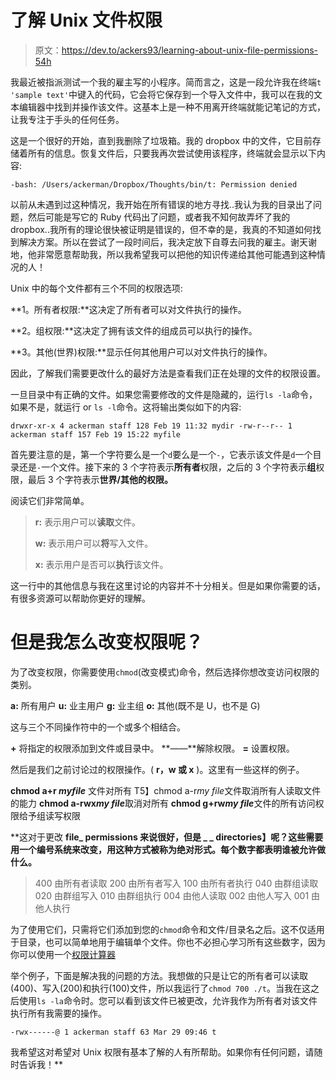 # 了解 Unix 文件权限

> 原文：<https://dev.to/ackers93/learning-about-unix-file-permissions-54h>

我最近被指派测试一个我的雇主写的小程序。简而言之，这是一段允许我在终端`t 'sample text'`中键入的代码，它会将它保存到一个导入文件中，我可以在我的文本编辑器中找到并操作该文件。这基本上是一种不用离开终端就能记笔记的方式，让我专注于手头的任何任务。

这是一个很好的开始，直到我删除了垃圾箱。我的 dropbox 中的文件，它目前存储着所有的信息。恢复文件后，只要我再次尝试使用该程序，终端就会显示以下内容:

`-bash: /Users/ackerman/Dropbox/Thoughts/bin/t: Permission denied`

以前从未遇到过这种情况，我开始在所有错误的地方寻找..我认为我的目录出了问题，然后可能是写它的 Ruby 代码出了问题，或者我不知何故弄坏了我的 dropbox..我所有的理论很快被证明是错误的，但不幸的是，我真的不知道如何找到解决方案。所以在尝试了一段时间后，我决定放下自尊去问我的雇主。谢天谢地，他非常愿意帮助我，所以我希望我可以把他的知识传递给其他可能遇到这种情况的人！

Unix 中的每个文件都有三个不同的权限选项:

**1。所有者权限:**这决定了所有者可以对文件执行的操作。

**2。组权限:**这决定了拥有该文件的组成员可以执行的操作。

**3。其他(世界)权限:**显示任何其他用户可以对文件执行的操作。

因此，了解我们需要更改什么的最好方法是查看我们正在处理的文件的权限设置。

一旦目录中有正确的文件。如果您需要修改的文件是隐藏的，运行`ls -la`命令，如果不是，就运行 or `ls -l`命令。这将输出类似如下的内容:

`drwxr-xr-x 4 ackerman staff 128 Feb 19 11:32 mydir
-rw-r--r-- 1 ackerman staff 157 Feb 19 15:22 myfile`

首先要注意的是，第一个字符要么是一个`d`要么是一个`-`，它表示该文件是`d`一个目录还是`-`一个文件。接下来的 3 个字符表示**所有者**权限，之后的 3 个字符表示**组**权限，最后 3 个字符表示**世界/其他的权限。**

阅读它们非常简单。

> **r:** 表示用户可以**读取**文件。
> 
> **w:** 表示用户可以**将**写入文件。
> 
> **x:** 表示用户是否可以**执行**该文件。

这一行中的其他信息与我在这里讨论的内容并不十分相关。但是如果你需要的话，有很多资源可以帮助你更好的理解。

# 但是我怎么改变权限呢？

为了改变权限，你需要使用`chmod`(改变模式)命令，然后选择你想改变访问权限的类别。

**a:** 所有用户
**u:** 业主用户
**g:** 业主组
**o:** 其他(既不是 U，也不是 G)

这与三个不同操作符中的一个或多个相结合。

**+** 将指定的权限添加到文件或目录中。
**——**解除权限。
**=** 设置权限。

然后是我们之前讨论过的权限操作。( **r，w 或 x** )。这里有一些这样的例子。

**chmod a+r *myfile*** 文件对所有
T5】chmod a-r*my file*文件取消所有人读取文件的能力
**chmod a-rwx*my file***取消对所有
**chmod g+rw*my file***文件的所有访问权限给予组读写权限

 **这对于更改 **file_ permissions 来说很好，但是 _ _ directories】呢？这些需要用一个编号系统来改变，用这种方式被称为绝对形式。每个数字都表明谁被允许做什么。**

> 400 由所有者读取
> 200 由所有者写入
> 100 由所有者执行
> 040 由群组读取
> 020 由群组写入
> 010 由群组执行
> 004 由他人读取
> 002 由他人写入
> 001 由他人执行

为了使用它们，只需将它们添加到您的`chmod`命令和文件/目录名之后。这不仅适用于目录，也可以简单地用于编辑单个文件。你也不必担心学习所有这些数字，因为你可以使用一个[权限计算器](http://permissions-calculator.org)

举个例子，下面是解决我的问题的方法。我想做的只是让它的所有者可以读取(400)、写入(200)和执行(100)文件，所以我运行了`chmod 700 ./t`。当我在这之后使用`ls -la`命令时。您可以看到该文件已被更改，允许我作为所有者对该文件执行所有我需要的操作。

`-rwx------@ 1 ackerman staff 63 Mar 29 09:46 t`

我希望这对希望对 Unix 权限有基本了解的人有所帮助。如果你有任何问题，请随时告诉我！**